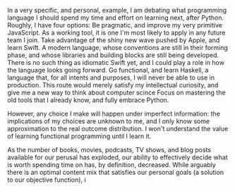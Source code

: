 In a very specific, and personal, example, I am debating what programming language I should spend my time and effort on learning next, after Python. Roughly, I have four options:
Be pragmatic, and improve my very primitive JavaScript. As a working tool, it is one I'm most likely to apply in any future team I join.
Take advantage of the shiny new wave pushed by Apple, and learn Swift. A modern language, whose conventions are still in their forming phase, and whose libraries and building blocks are still being developed. There is no such thing as idiomatic Swift yet, and I could play a role in how the language looks going forward.
Go functional, and learn Haskell, a language that, for all intents and purposes, I will never be able to use in production. This route would merely satisfy my intellectual curiosity, and give me a new way to think about computer scince 
Focus on mastering the old tools that I already know, and fully embrace Python.

However, any choice I make will happen under imperfect information: the implications of my choices are unknown to me, and I only know some approximation to the real outcome distribution. I won't understand the value of learning functional programming until I learn it.


As the number of books, movies, podcasts, TV shows, and blog posts available for our perusal has exploded, our ability to effectively decide what is worth spending time on has, by definition, decreased. While arguably there is an optimal content mix that satisfies our personal goals (a solution to our objective function), i
